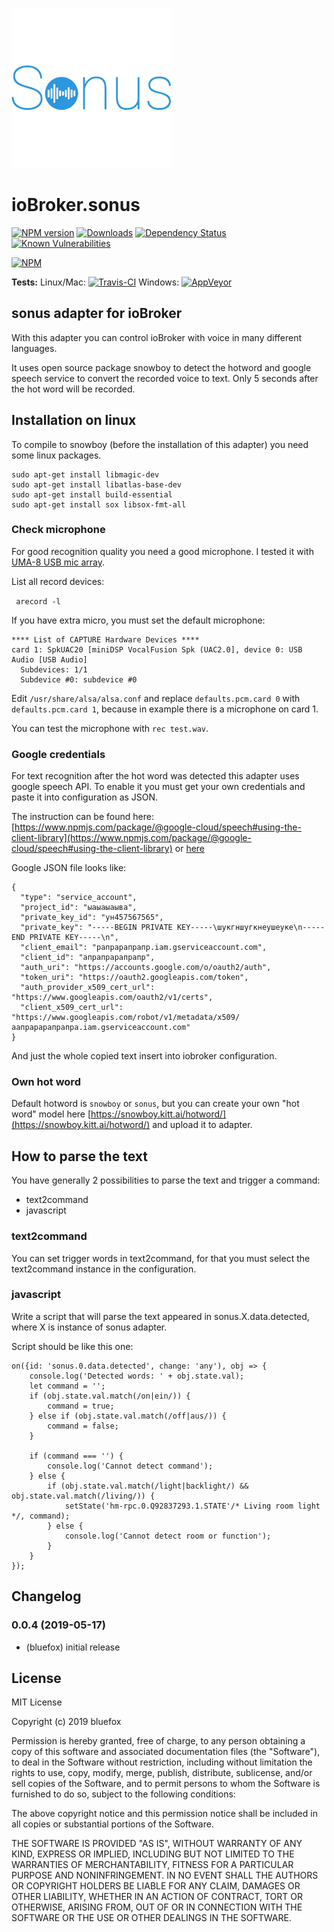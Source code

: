 ![Logo](admin/sonus.png)
# ioBroker.sonus

[![NPM version](http://img.shields.io/npm/v/iobroker.sonus.svg)](https://www.npmjs.com/package/iobroker.sonus)
[![Downloads](https://img.shields.io/npm/dm/iobroker.sonus.svg)](https://www.npmjs.com/package/iobroker.sonus)
[![Dependency Status](https://img.shields.io/david/GermanBluefox/iobroker.sonus.svg)](https://david-dm.org/GermanBluefox/iobroker.sonus)
[![Known Vulnerabilities](https://snyk.io/test/github/GermanBluefox/ioBroker.sonus/badge.svg)](https://snyk.io/test/github/GermanBluefox/ioBroker.sonus)

[![NPM](https://nodei.co/npm/iobroker.sonus.png?downloads=true)](https://nodei.co/npm/iobroker.sonus/)

**Tests:** Linux/Mac: [![Travis-CI](http://img.shields.io/travis/GermanBluefox/ioBroker.sonus/master.svg)](https://travis-ci.org/GermanBluefox/ioBroker.sonus)
Windows: [![AppVeyor](https://ci.appveyor.com/api/projects/status/github/GermanBluefox/ioBroker.sonus?branch=master&svg=true)](https://ci.appveyor.com/project/GermanBluefox/ioBroker-sonus/)

## sonus adapter for ioBroker

With this adapter you can control ioBroker with voice in many different languages.

It uses open source package snowboy to detect the hotword and google speech service to convert the recorded voice to text.
Only 5 seconds after the hot word will be recorded.

## Installation on linux
To compile to snowboy (before the installation of this adapter) you need some linux packages.

```
sudo apt-get install libmagic-dev 
sudo apt-get install libatlas-base-dev 
sudo apt-get install build-essential 
sudo apt-get install sox libsox-fmt-all
```

### Check microphone
For good recognition quality you need a good microphone.
I tested it with [UMA-8 USB mic array](https://www.minidsp.com/products/usb-audio-interface/uma-8-microphone-array).

List all record devices:

``` arecord -l```

If you have extra micro, you must set the default microphone:

```
**** List of CAPTURE Hardware Devices ****
card 1: SpkUAC20 [miniDSP VocalFusion Spk (UAC2.0], device 0: USB Audio [USB Audio]
  Subdevices: 1/1
  Subdevice #0: subdevice #0
```

Edit `/usr/share/alsa/alsa.conf` and replace `defaults.pcm.card 0` with `defaults.pcm.card 1`, because in example there is a microphone on card 1.

You can test the microphone with `rec test.wav`.

### Google credentials
For text recognition after the hot word was detected this adapter uses google speech API. To enable it you must get your own credentials and paste it into configuration as JSON.

The instruction can be found here: [https://www.npmjs.com/package/@google-cloud/speech#using-the-client-library](https://www.npmjs.com/package/@google-cloud/speech#using-the-client-library) or [here](https://github.com/googleapis/nodejs-speech#using-the-client-library)

Google JSON file looks like:
```
{
  "type": "service_account",
  "project_id": "ыаыаыаыва",
  "private_key_id": "ун457567565",
  "private_key": "-----BEGIN PRIVATE KEY-----\шукгншугкнеушеуке\n-----END PRIVATE KEY-----\n",
  "client_email": "рапрарапрапр.iam.gserviceaccount.com",
  "client_id": "апрапрарапрапр",
  "auth_uri": "https://accounts.google.com/o/oauth2/auth",
  "token_uri": "https://oauth2.googleapis.com/token",
  "auth_provider_x509_cert_url": "https://www.googleapis.com/oauth2/v1/certs",
  "client_x509_cert_url": "https://www.googleapis.com/robot/v1/metadata/x509/аапрарарапрапра.iam.gserviceaccount.com"
}
```

And just the whole copied text insert into iobroker configuration. 


### Own hot word
Default hotword is `snowboy` or `sonus`, but you can create your own "hot word" model here [https://snowboy.kitt.ai/hotword/](https://snowboy.kitt.ai/hotword/) and upload it to adapter.

## How to parse the text
 You have generally 2 possibilities to parse the text and trigger a command:
 - text2command
 - javascript
 
### text2command
You can set trigger words in text2command, for that you must select the text2command instance in the configuration.

### javascript
Write a script that will parse the text appeared in sonus.X.data.detected, where X is instance of sonus adapter.

Script should be like this one:

```
on({id: 'sonus.0.data.detected', change: 'any'), obj => {
    console.log('Detected words: ' + obj.state.val);
    let command = '';
    if (obj.state.val.match(/on|ein/)) {
        command = true;
    } else if (obj.state.val.match(/off|aus/)) {
        command = false;
    }
    
    if (command === '') {
        console.log('Cannot detect command');
    } else {
        if (obj.state.val.match(/light|backlight/) && obj.state.val.match(/living/)) {
            setState('hm-rpc.0.Q92837293.1.STATE'/* Living room light */, command);
        } else {
            console.log('Cannot detect room or function');
        }
    }  
});
```  

## Changelog

### 0.0.4 (2019-05-17)
* (bluefox) initial release

## License
MIT License

Copyright (c) 2019 bluefox

Permission is hereby granted, free of charge, to any person obtaining a copy
of this software and associated documentation files (the "Software"), to deal
in the Software without restriction, including without limitation the rights
to use, copy, modify, merge, publish, distribute, sublicense, and/or sell
copies of the Software, and to permit persons to whom the Software is
furnished to do so, subject to the following conditions:

The above copyright notice and this permission notice shall be included in all
copies or substantial portions of the Software.

THE SOFTWARE IS PROVIDED "AS IS", WITHOUT WARRANTY OF ANY KIND, EXPRESS OR
IMPLIED, INCLUDING BUT NOT LIMITED TO THE WARRANTIES OF MERCHANTABILITY,
FITNESS FOR A PARTICULAR PURPOSE AND NONINFRINGEMENT. IN NO EVENT SHALL THE
AUTHORS OR COPYRIGHT HOLDERS BE LIABLE FOR ANY CLAIM, DAMAGES OR OTHER
LIABILITY, WHETHER IN AN ACTION OF CONTRACT, TORT OR OTHERWISE, ARISING FROM,
OUT OF OR IN CONNECTION WITH THE SOFTWARE OR THE USE OR OTHER DEALINGS IN THE
SOFTWARE.